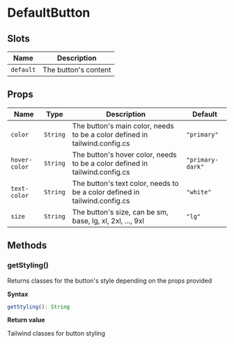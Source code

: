 # DefaultButton

## Slots

| Name      | Description          |
| --------- | -------------------- |
| `default` | The button's content |

## Props

| Name          | Type     | Description                                                                 | Default          |
| ------------- | -------- | --------------------------------------------------------------------------- | ---------------- |
| `color`       | `String` | The button's main color, needs to be a color defined in tailwind.config.cs  | `"primary"`      |
| `hover-color` | `String` | The button's hover color, needs to be a color defined in tailwind.config.cs | `"primary-dark"` |
| `text-color`  | `String` | The button's text color, needs to be a color defined in tailwind.config.cs  | `"white"`        |
| `size`        | `String` | The button's size, can be sm, base, lg, xl, 2xl, ..., 9xl                   | `"lg"`           |

## Methods

### getStyling()

Returns classes for the button's style depending on the props provided

**Syntax**

```typescript
getStyling(): String
```

**Return value**

Tailwind classes for button styling

